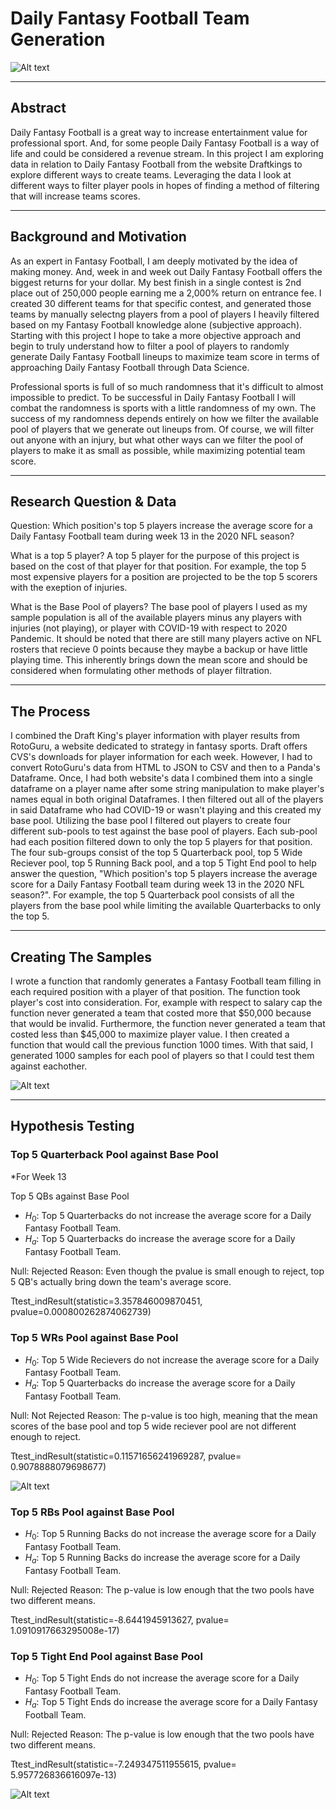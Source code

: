 # Daily Fantasy Football Team Generation

![Alt text](download.jpg?raw=true "DFS")

---------------------------------------------------------------------------------------------------------------------------------
## Abstract

Daily Fantasy Football is a great way to increase entertainment value for professional sport. And, for some people Daily Fantasy Football is a way of life and could be considered a revenue stream. In this project I am exploring data in relation to Daily Fantasy Football from the website Draftkings to explore different ways to create teams. Leveraging the data I look at different ways to filter player pools in hopes of finding a method of filtering that will increase teams scores. 


---------------------------------------------------------------------------------------------------------------------------------

## Background and Motivation

As an expert in Fantasy Football, I am deeply motivated by the idea of making money. And, week in and week out Daily Fantasy Football offers the biggest returns for your dollar. My best finish in a single contest is 2nd place out of 250,000 people earning me a 2,000% return on entrance fee. I created 30 different teams for that specific contest, and generated those teams by manually selectng players from a pool of players I heavily filtered based on my Fantasy Football knowledge alone (subjective approach). Starting with this project I hope to take a more objective approach and begin to truly understand how to filter a pool of players to randomly generate Daily Fantasy Football lineups to maximize team score in terms of approaching Daily Fantasy Football through Data Science.

Professional sports is full of so much randomness that it's difficult to almost impossible to predict. To be successful in Daily Fantasy Football I will combat the randomness is sports with a little randomness of my own. The success of my randomness depends entirely on how we filter the available pool of players that we generate out lineups from. Of course, we will filter out anyone with an injury, but what other ways can we filter the pool of players to make it as small as possible, while maximizing potential team score.


---------------------------------------------------------------------------------------------------------------------------------

## Research Question & Data


Question: Which position's top 5 players increase the average score for a Daily Fantasy Football team during week 13 in the 2020 NFL season?

What is a top 5 player? A top 5 player for the purpose of this project is based on the cost of that player for that position. For example, the top 5 most expensive players for a position are projected to be the top 5 scorers with the exeption of injuries. 

What is the Base Pool of players? The base pool of players I used as my sample population is all of the available players minus any players with injuries (not playing), or player with COVID-19 with respect to 2020 Pandemic. It should be noted that there are still many players active on NFL rosters that recieve 0 points because they maybe a backup or have little playing time. This inherently brings down the mean score and should be considered when formulating other methods of player filtration. 


---------------------------------------------------------------------------------------------------------------------------------


## The Process 

I combined the Draft King's player information with player results from RotoGuru, a website dedicated to strategy in fantasy sports. Draft offers CVS's downloads for player information for each week. However, I had to convert RotoGuru's data from HTML to JSON to CSV and then to a Panda's Dataframe. Once, I had both website's data I combined them into a single dataframe on a player name after some string manipulation to make player's names equal in both original Dataframes. I then filtered out all of the players in said Dataframe who had COVID-19 or wasn't playing and this created my base pool. Utilizing the base pool I filtered out players to create four different sub-pools to test against the base pool of players. Each sub-pool had each position filtered down to only the top 5 players for that position. The four sub-groups consist of the top 5 Quarterback pool, top 5 Wide Reciever pool, top 5 Running Back pool, and a top 5 Tight End pool to help answer the question, "Which position's top 5 players increase the average score for a Daily Fantasy Football team during week 13 in the 2020 NFL season?". For example, the top 5 Quarterback pool consists of all the players from the base pool while limiting the available Quarterbacks to only the top 5. 

---------------------------------------------------------------------------------------------------------------------------------

## Creating The Samples

I wrote a function that randomly generates a Fantasy Football team filling in each required position with a player of that position. The function took player's cost into consideration. For, example with respect to salary cap the function never generated a team that costed more that $50,000 because that would be invalid. Furthermore, the function never generated a team that costed less than $45,000 to maximize player value. I then created a function that would call the previous function 1000 times. With that said, I generated 1000 samples for each pool of players so that I could test them against eachother.





![Alt text](Boxplt.jpg?raw=true "Distribution of each player pool team's score")



---------------------------------------------------------------------------------------------------------------------------------


## Hypothesis Testing 


### Top 5 Quarterback Pool  against Base Pool

*For Week 13

Top 5 QBs against Base Pool

* $H_0$: Top 5 Quarterbacks do not increase the average score for a Daily Fantasy Football Team.
* $H_a$: Top 5 Quarterbacks do increase the average score for a Daily Fantasy Football Team.

Null: Rejected
Reason: Even though the pvalue is small enough to reject, top 5 QB's actually bring down the team's average score. 

Ttest_indResult(statistic=3.357846009870451, pvalue=0.000800262874062739)


### Top 5 WRs Pool against Base Pool

* $H_0$: Top 5 Wide Recievers do not increase the average score for a Daily Fantasy Football Team.
* $H_a$: Top 5 Quarterbacks do increase the average score for a Daily Fantasy Football Team.

Null: Not Rejected
Reason: The p-value is too high, meaning that the mean scores of the base pool and top 5 wide reciever pool are not different enough to reject.


Ttest_indResult(statistic=0.11571656241969287, pvalue= 0.9078888079698677)

![Alt text](wr_vs_base.jpg?raw=true "Distribution around the mean of base pool and top 5 WR pool")


### Top 5 RBs Pool against Base Pool

* $H_0$: Top 5 Running Backs do not increase the average score for a Daily Fantasy Football Team.
* $H_a$: Top 5 Running Backs do increase the average score for a Daily Fantasy Football Team.

Null: Rejected
Reason: The p-value is low enough that the two pools have two different means.

Ttest_indResult(statistic=-8.6441945913627, pvalue= 1.0910917663295008e-17)

### Top 5 Tight End Pool against Base Pool

* $H_0$: Top 5 Tight Ends do not increase the average score for a Daily Fantasy Football Team.
* $H_a$: Top 5 Tight Ends do increase the average score for a Daily Fantasy Football Team.

Null: Rejected
Reason: The p-value is low enough that the two pools have two different means.

Ttest_indResult(statistic=-7.249347511955615, pvalue= 5.957726836616097e-13)





![Alt text](bootstrap_te.jpg?raw=true "Bootstrap Mean Score of Base Pool vs Tight End Pool")



